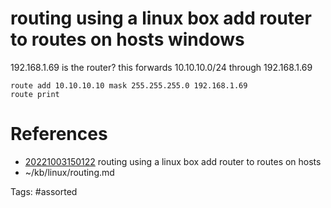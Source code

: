 # routing using a linux box add router to routes on hosts windows
192.168.1.69 is the router?
this forwards 10.10.10.0/24 through 192.168.1.69
```dos
route add 10.10.10.10 mask 255.255.255.0 192.168.1.69
route print
```

# References
- [20221003150122](/zet/20221003150122/) routing using a linux box add router to routes on hosts
- ~/kb/linux/routing.md

Tags:
    #assorted

